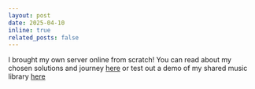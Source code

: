 ```yaml
---
layout: post
date: 2025-04-10
inline: true
related_posts: false
---
```


I brought my own server online from scratch! You can read about my chosen solutions and journey [here](https://orbita.website) or test out a demo of my shared music library [here](https://demo.orbita.website)